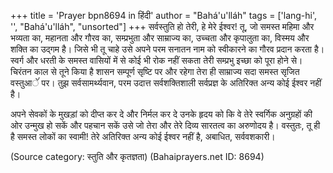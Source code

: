 +++
title = 'Prayer bpn8694 in हिंदी'
author = "Bahá'u'lláh"
tags = ['lang-hi', '', "Bahá'u'lláh", "unsorted"]
+++
सर्वस्तुति हो तेरी, हे मेरे ईश्वर! तू, जो समस्त महिमा और भव्यता का, महानता और गौरव का, सम्प्रभुता और साम्राज्य का, उच्चता और कृपालुता का, विस्मय और शक्ति का उद्गम है। जिसे भी तू चाहे उसे अपने परम सनातन नाम को स्वीकारने का गौरव प्रदान करता है। स्वर्ग और धरती के समस्त वासियों में से कोई भी रोक नहीं सकता तेरी सम्प्रभु इच्छा को पूरा होने से। चिरंतन काल से तूने किया है शासन सम्पूर्ण सृष्टि पर और रहेगा तेरा ही साम्राज्य सदा समस्त सृजित वस्तुआेंं पर। तुझ सर्वसामर्थ्यवान, परम उदात्त सर्वशक्तिशाली सर्वप्रज्ञ के अतिरिक्त अन्य कोई ईश्वर नहीं है।

अपने सेवकों के मुखड़ां को दीप्त कर दे और निर्मल कर दे उनके हृदय को कि वे तेरे स्वर्गिक अनुग्रहों की ओर उन्मुख हो सकें और पहचान सकें उसे जो तेरा और तेरे दिव्य सारतत्व का अरुणोदय है। वस्तुतः, तू ही है समस्त लोकों का स्वामी! तेरे अतिरिक्त अन्य कोई ईश्वर नहीं है, अबाधित, सर्ववशकारी।

(Source category: स्तुति और कृतज्ञता)
(Bahaiprayers.net ID: 8694)
